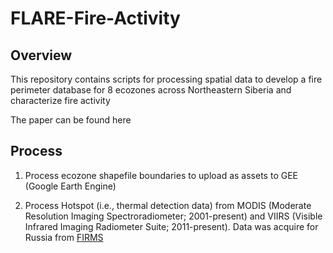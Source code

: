 # FLARE-Fire-Activity

## Overview
This repository contains scripts for processing spatial data to develop a fire perimeter database for 8 ecozones across Northeastern Siberia and characterize fire activity

The paper can be found here

## Process

1. Process ecozone shapefile boundaries to upload as assets to GEE (Google Earth Engine)

2. Process Hotspot (i.e., thermal detection data) from MODIS (Moderate Resolution Imaging Spectroradiometer; 2001-present) and VIIRS (Visible Infrared Imaging Radiometer Suite; 2011-present). Data was acquire for Russia from [FIRMS](https://firms.modaps.eosdis.nasa.gov/download/create.php)